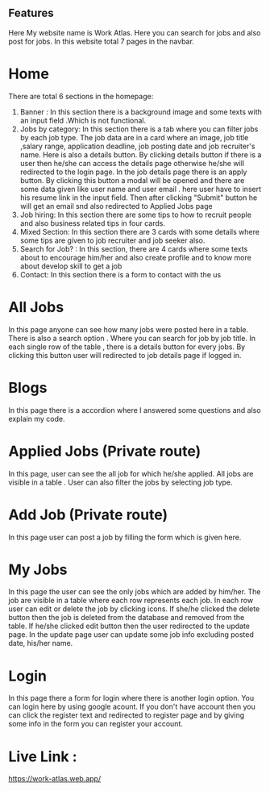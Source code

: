 ## Features

Here My website name is Work Atlas. Here you can search for jobs and also post for jobs. In this website total 7 pages in the navbar.

# Home
  There are total 6 sections in the homepage:
  1. Banner : In this section there is a background image and some texts with an input field .Which is not functional.
  2. Jobs by category: In this section there is a tab where you can filter jobs by each job type. The job data are in a card where an image, job title ,salary range, application deadline, job posting date and job recruiter's name. Here is also a details button. By clicking details button if there is a user then he/she can access the details page otherwise he/she will redirected to the login page. In the job details page there is an apply button. By clicking this button a modal will be opened and there are some data given like user name and user email . here user have to insert his resume link in the input field. Then after clicking "Submit" button he will get an email snd also redirected to Applied Jobs page
  3. Job hiring: In this section there are some tips to how to recruit people and also business related tips in four cards.
  4. Mixed Section: In this section there are 3 cards with some details where some tips are given to job recruiter and job seeker also.
  5. Search for Job? : In this section, there are 4 cards where some texts about to encourage him/her and also create profile and to know more about develop skill to get a job
  6. Contact: In this section there is a form to contact with the us

# All Jobs
  In this page anyone can see how many jobs were posted here in a table. There is also a search option . Where you can search for job by job title. In each single row of the table , there is a details button for every jobs. By clicking this button user will redirected to job details page if logged in.

# Blogs
  In this page there is a accordion where I answered some questions and also explain my code.

# Applied Jobs (Private route)
  In this page, user can see the all job for which he/she applied. All jobs are visible in a table . User can also filter the jobs by selecting job type.

# Add Job (Private route)
  In this page user can post a job by filling the form which is given here.

# My Jobs 
  In this page the user can see the only jobs which are added by him/her. The job are visible in a table where each row represents each job. In each row user can edit or delete the job by clicking icons. If she/he clicked the delete button then the job is deleted from the database and removed from the table. If he/she clicked edit button then the user redirected to the update page. In the update page user can update some job info excluding posted date, his/her name.

# Login
  In this page there a form for login where there is another login option. You can login here by using google acount. If you don't have account then you can click the register text and redirected to register page and by giving some info  in the form you can register your account.


# Live Link : 
  https://work-atlas.web.app/

